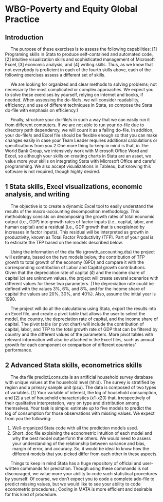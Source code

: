 # WBG-Poverty and Equity Global Practice

## Introduction

&emsp; The purpose of these exercises is to assess the following capabilities: [1] Programing skills in Stata to produce self-contained and automated code, [2] intuitive visualization skills and sophisticated management of Microsoft Excel, [3] economic analysis, and [4] writing skills. Thus, as we know that not everybody is proficient in each of the fourth skills above, each of the following exercises assess a different set of skills.

&emsp; We are looking for organized and clear methods to solving problems; not necessarily the most complicated or complex approaches. We expect you to solve these exercises by yourself, relying on internet and books, if needed. When assessing the do-file/s, we will consider readability, efficiency, and use of different techniques in Stata, so compose the Stata do-file with emphasis on efficiency.1

&emsp; Finally, structure your do-file/s in such a way that we can easily run it from different computers. If we are not able to run your do-file due to directory path dependency, we will count it as a failing do-file. In addition, your do-file/s and Excel file should be flexible enough so that you can make changes easily in case your Team Leader requires additional calculations or specifications from you.2 One more thing to keep in mind is that, in The World Bank Group, we intensively work with Microsoft Office Word and Excel, so although your skills on creating charts in Stata are an asset, we value more your skills on integrating Stata with Microsoft Office and careful programming. We also accept visualizations in Tableau, but knowing this software is not required, though highly desired.

## 1 Stata skills, Excel visualizations, economic analysis, and writing
  
&emsp; The objective is to create a dynamic Excel tool to easily understand the results of the macro-accounting decomposition methodology. This methodology consists on decomposing the growth rates of total economic output (i.e., GDP) into growth rates of factor inputs (i.e., capital, labor, and human capital) and a residual (i.e., GDP growth that is unexplained by increases in factor inputs). This residual will be interpreted as growth in productivity, known as Total Factor Productivity (TFP). Part of your goal is to estimate the TFP based on the models described below.
  
&emsp; Using the information of the dta file (growth_accounting.dta) the project will estimate, based on the two models below, the contribution of TFP growth to total growth of the economy (GPD) and compare it with the corresponding contribution of Labor and Capital growth contributions. Given that the depreciation rate of capital (𝛿) and the income share of capital (𝛼) are unknown values, the project will create several scenarios with different values for these two parameters. (The depreciation rate could be defined with the values 3%, 6%, and 8%, and for the income share of capital the values are 20%, 30%, and 40%). Also, assume the initial year is 1990.

&emsp; The project will do all the calculations using Stata, export the results into an Excel file, and create a pivot table that allows the user to select the model, the country, the depreciation rate of capital, and the income share of capital.
The pivot table (or pivot chart) will include the contribution of capital, labor, and TFP to the total growth rate of GDP that can be filtered by country and the different values of the parameters. More pivot tables with relevant information will also be attached in the Excel files, such as annual growth for each component or comparison of different countries’ performance.

## 2 Advanced Stata skills, econometrics skills

&emsp; The dta file predictLcons.dta is an artificial household survey database with unique values at the household level (hhid). The survey is stratified by region and a primary sample unit (psu). The data is composed of two types of variables. [1] Your variable of interest, the log of household consumption, and [2] a set of household characteristics (x1-x20) that, irrespectively of their qualitative interpretation, vary on type and distribution among themselves. Your task is simple: estimate up to five models to predict the log of consumption for those observations with missing values. We expect from you the following:
1. Well-organized Stata code with all the prediction models used.
2. Short .doc file explaining the econometric intuition of each model and why the best model outperform the others. We would need to assess your understanding of the relationship between variance and bias, margin of error, and accuracy. So, it would be ideal to know how the different models that you picked differ from each other in these aspects.

&emsp; Things to keep in mind
Stata has a huge repository of official and user-written commands for prediction. Though using these commands is not discouraged, we value more your ability to code such statistical procedures by yourself. Of course, we don’t expect you to code a complete ado-file to predict missing values, but we would like to see your ability to code econometric procedures.; Coding in MATA is more efficient and desirable for this kind of procedure.


